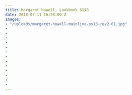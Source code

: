 ```yaml
---
title: Margaret Howell, Lookbook SS18
date: 2018-07-11 16:58:00 Z
images:
- "/uploads/margaret-howell-mainline-ss18-rev2-01.jpg"
- 
- 
- 
- 
- 
- 
- 
- 
- 
- 
- 
- 
- 
---
```


